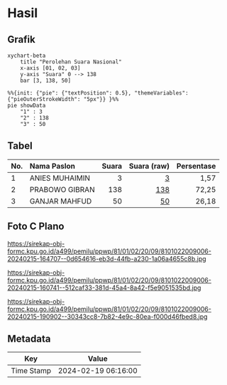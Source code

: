 # Hasil

## Grafik

```mermaid
xychart-beta
    title "Perolehan Suara Nasional"
    x-axis [01, 02, 03]
    y-axis "Suara" 0 --> 138
    bar [3, 138, 50]
```

```mermaid
%%{init: {"pie": {"textPosition": 0.5}, "themeVariables": {"pieOuterStrokeWidth": "5px"}} }%%
pie showData
    "1" : 3
    "2" : 138
    "3" : 50
```

## Tabel

| No. | Nama Paslon    | Suara | Suara (raw) | Persentase |
|:--- |:-------------- | -----:| -----------:| ----------:|
| 1   | ANIES MUHAIMIN | 3     | [3][p-1]    | 1,57       |
| 2   | PRABOWO GIBRAN | 138   | [138][p-2]  | 72,25      |
| 3   | GANJAR MAHFUD  | 50    | [50][p-3]   | 26,18      |


[p-1]: https://github.com/gigit-pemilu/pemilu-2024/blob/main/pilpres/hitung-suara/sub/81-maluku/sub/01-maluku-tengah/sub/02-teon-nila-serua/sub/2009-layeni/sub/006-tps/sub/paslon-1.txt
[p-2]: https://github.com/gigit-pemilu/pemilu-2024/blob/main/pilpres/hitung-suara/sub/81-maluku/sub/01-maluku-tengah/sub/02-teon-nila-serua/sub/2009-layeni/sub/006-tps/sub/paslon-2.txt
[p-3]: https://github.com/gigit-pemilu/pemilu-2024/blob/main/pilpres/hitung-suara/sub/81-maluku/sub/01-maluku-tengah/sub/02-teon-nila-serua/sub/2009-layeni/sub/006-tps/sub/paslon-3.txt

## Foto C Plano

https://sirekap-obj-formc.kpu.go.id/a499/pemilu/ppwp/81/01/02/20/09/8101022009006-20240215-164707--0d654616-eb3d-44fb-a230-1a06a4655c8b.jpg

https://sirekap-obj-formc.kpu.go.id/a499/pemilu/ppwp/81/01/02/20/09/8101022009006-20240215-160741--512caf33-381d-45a4-8a42-f5e9051535bd.jpg

https://sirekap-obj-formc.kpu.go.id/a499/pemilu/ppwp/81/01/02/20/09/8101022009006-20240215-190902--30343cc8-7b82-4e9c-80ea-f000d46fbed8.jpg


## Metadata

| Key        | Value               |
| ---------- | ------------------- |
| Time Stamp | 2024-02-19 06:16:00 |



